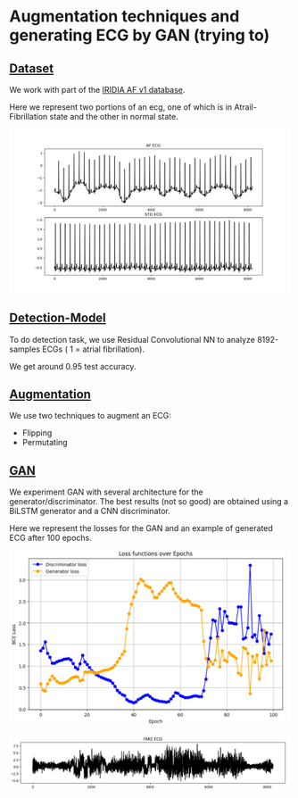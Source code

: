 # Augmentation techniques and generating ECG by GAN (trying to)

## [Dataset](https://github.com/msilver22/ECG_augmentation/tree/7cc301aa3ce5ea835c23c731d1771d020179a549/dataset)

We work with part of the [IRIDIA AF v1 database](https://zenodo.org/records/8405941). 

Here we represent two portions of an ecg, one of which is in Atrail-Fibrillation state and the other in normal state.

![ecg](https://github.com/msilver22/ECG_augmentation/blob/422034cd2c5f2d9d03d519c13268ef90a4ac31a3/images/ecg_example.png)

## [Detection-Model](https://github.com/msilver22/ECG_augmentation/tree/7cc301aa3ce5ea835c23c731d1771d020179a549/model)

To do detection task, we use Residual Convolutional NN to analyze 8192-samples ECGs ( 1 = atrial fibrillation).

We get around 0.95 test accuracy.

## [Augmentation](https://github.com/msilver22/ECG_augmentation/tree/cc67430184efb68e2f7dde1983c31646b7157e58/augmentation)

We use two techniques to augment an ECG:
- Flipping 
- Permutating

## [GAN](https://github.com/msilver22/ECG_augmentation/tree/main/ECG_gan)
We experiment GAN with several architecture for the generator/discriminator. The best results (not so good) are obtained using a BiLSTM generator and a CNN discriminator.

Here we represent the losses for the GAN and an example of generated ECG after 100 epochs.

![losses](https://github.com/msilver22/ECG_augmentation/blob/108e50ac4cc360075f2ee95480f902a183cf60e9/images/training_losses.png)

![ecg](https://github.com/msilver22/ECG_augmentation/blob/108e50ac4cc360075f2ee95480f902a183cf60e9/images/gen_ecg.png)



